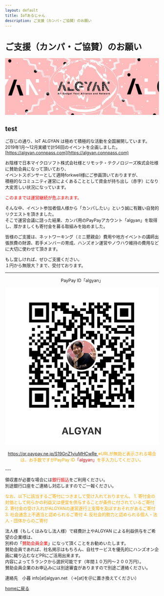 ```yaml
---
layout: default
title: IoTあるじゃん
description: ご支援（カンパ・ご協賛）のお願い
---
```


# ご支援（カンパ・ご協賛）のお願い

![algyan](/img/algyan.jpg)

## test

ご存じの通り、IoT ALGYAN は極めて積極的な活動を全国展開しています。  
2019年1月〜12月実績で計56回のイベントを企画しました。  
[https://algyan.connpass.com](https://algyan.connpass.com)  

お陰様で日本マイクロソフト株式会社様とリモッテ・テクノロジーズ株式会社様に賛助会員になって頂いており、  
イベントスポンサーとして適時forkwell様にご参画頂いておりますが、  
積極的なコミュニティ運営によくあることとして資金が持ち出し（赤字）になり大変苦しい状況になっています。

<font color="red">
このままでは運営継続が危ぶまれます。
</font>

そんな中、イベント参加者個人様から「カンパしたい」という誠に有難い自発的リクエストを頂きました。  
そこで運営会議に諮った結果、カンパ用のPayPayアカウント「algyan」を取得し、厚かましくも寄付金を募る取組みを始めました。  

皆様のご支援は、ネットワーキング（ミニ懇親会）費用や地方イベントの講師出張旅費の財源、若手メンバーの育成、ハンズオン運営やノウハウ維持の費用などに大切に使わせて頂きます。  

もし宜しければ、ぜひご支援ください。  
１円から無限大？まで、受付ております。  

---
<div style="text-align: center;">
PayPay ID「algyan」

<p>
<a href="https://qr.paypay.ne.jp/S19GnZ1yiuMHCwRe" target="blank">
<img src="./img/paypay.jpg" />
</a>
</p>

<p>
<a href="https://qr.paypay.ne.jp/S19GnZ1yiuMHCwRe" target="blank">
https://qr.paypay.ne.jp/S19GnZ1yiuMHCwRe
</a>
<font color="orange">※URLが無効と表示される場合は、お手数ですがPayPay ID</font><font color="red">「algyan」</font><font color="orange">を手入力してください。</font>
</p>
</div>
---

領収書が必要な場合には<font color="red">銀行振込</font>をご利用ください。  
別途銀行口座をご連絡し対応しますのでご一報ください。

<font color="orange">
なお、以下に該当するご寄付につきまして受け入れておりません。  
1. 寄付金の対価として何らかの利益又は便宜を供与することが条件に付されているご寄付
2. 寄付金の受け入れがALGYANの運営遂行上支障を及ぼすおそれがあるご寄付
3. 社会通念上不適当と認められるご寄付
4. 反社会的勢力と認められる個人・法人・団体からのご寄付
</font>

法人様（もしくはみなし法人様）で経費計上やALGYAN による利益供与をご希望の企業様は、  
別枠の「<font color="red">賛助会員企業</font>」になって頂くことをお勧めいたします。  
賛助会員であれば、社名掲示はもちろん、自社サービスを優先的にハンズオン企画に織り込むなどPRにご活用出来ます。  
内容によって５ランクから選択可能です（年間１０万円〜２００万円）。  
賛助会員企業のお申込みには別途審査がありますので別途ご連絡ください。

連絡先　小暮	info[at]algyan.net （→[at]を＠に置き換えてください）

[homeに戻る](index)
